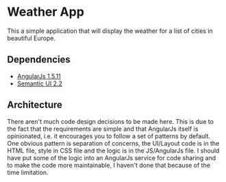 # Weather App
This a simple application that will display the weather for a list of cities in beautiful Europe.

 ## Dependencies
 - [AngularJs 1.5.11](https://angularjs.org/)
 - [Semantic UI 2.2](https://semantic-ui.com/)

 ## Architecture
 There aren't much code design decisions to be made here. This is due to the fact that the requirements are simple and that AngularJs itself is opinionated, i.e. it encourages you to follow a set of patterns by default. One obvious pattern is separation of concerns, the UI/Layout code is in the HTML file, style in CSS file and the logic is in the JS/AngularJs file. I should have put some of the logic into an AngularJs service for code sharing and to make the code more maintainable, I haven't done that because of the time limitation.
